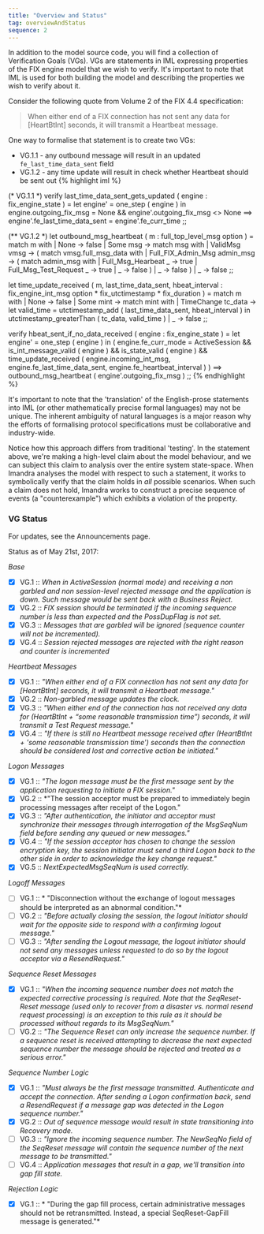 ```yaml
---
title: "Overview and Status"
tag: overviewAndStatus
sequence: 2
---
```

In addition to the model source code, you will find a collection of Verification Goals (VGs). VGs are statements in IML expressing properties of the FIX engine model that we wish to verify. It's important to note that IML is used for both building the model and describing the properties we wish to verify about it.

Consider the following quote from Volume 2 of the FIX 4.4 specification:
> When either end of a FIX connection has not sent any data for [HeartBtInt] seconds, it will transmit a Heartbeat message.

One way to formalise that statement is to create two VGs:
- VG.1.1 - any outbound message will result in an updated `fe_last_time_data_sent` field
- VG.1.2 - any time update will result in check whether Heartbeat should be sent out
{% highlight iml %}

(* VG.1.1 *)
verify last_time_data_sent_gets_updated ( engine : fix_engine_state ) =
  let engine' = one_step ( engine ) in
  engine.outgoing_fix_msg = None && engine'.outgoing_fix_msg <> None
   ==>
  engine'.fe_last_time_data_sent = engine'.fe_curr_time
;;

(** VG.1.2 *)
let outbound_msg_heartbeat ( m : full_top_level_msg option ) =
  match m with
  | None      -> false
  | Some msg  ->
    match msg with
    | ValidMsg vmsg -> (
      match vmsg.full_msg_data with
      | Full_FIX_Admin_Msg admin_msg -> (
        match admin_msg with
        | Full_Msg_Hearbeat _        -> true
        | Full_Msg_Test_Request _    -> true
        | _                          -> false
      )
      | _ -> false
    )
    | _ -> false
;;

let time_update_received ( m, last_time_data_sent, hbeat_interval : fix_engine_int_msg option * fix_utctimestamp * fix_duration ) =
  match m with
  | None -> false
  | Some mint ->
    match mint with
    | TimeChange tc_data ->
       let valid_time = utctimestamp_add ( last_time_data_sent, hbeat_interval ) in
       utctimestamp_greaterThan ( tc_data, valid_time )
    | _ -> false
;;

verify hbeat_sent_if_no_data_received ( engine : fix_engine_state ) =
  let engine' = one_step ( engine ) in (
    engine.fe_curr_mode = ActiveSession
    && is_int_message_valid ( engine )
    && is_state_valid ( engine )
    && time_update_received ( engine.incoming_int_msg, engine.fe_last_time_data_sent, engine.fe_heartbeat_interval ) )
     ==>
    outbound_msg_heartbeat ( engine'.outgoing_fix_msg )
;;
{% endhighlight %}

It's important to note that the 'translation' of the English-prose statements into IML (or other mathematically precise formal languages) may not be unique. The inherent ambiguity of natural languages is a major reason why the efforts of formalising protocol specifications must be collaborative and industry-wide.

Notice how this approach differs from traditional 'testing'. In the statement above, we're making a high-level claim about the model behaviour, and we can subject this claim to analysis over the entire system state-space. When Imandra analyses the model with respect to such a statement, it works to symbolically verify that the claim holds in *all* possible scenarios. When such a claim does not hold, Imandra works to construct a precise sequence of events (a "counterexample") which exhibits a violation of the property.

### VG Status

For updates, see the Announcements page.

Status as of May 21st, 2017:

*Base*
- [x] VG.1 :: *When in ActiveSession (normal mode) and receiving a non garbled and non session-level rejected message and the application is down. Such message would be sent back with a Business Reject.*
- [x] VG.2 :: *FIX session should be terminated if the incoming sequence number is less than expected and the PossDupFlag is not set.*
- [x] VG.3 :: *Messages that are garbled will be ignored (sequence counter will not be incremented).*
- [x] VG.4 :: *Session rejected messages are rejected with the right reason and counter is incremented*

*Heartbeat Messages*
- [x] VG.1 :: *"When either end of a FIX connection has not sent any data for [HeartBtInt] seconds, it will transmit a Heartbeat message."*
- [x] VG.2 :: *Non-garbled message updates the clock.*
- [x] VG.3 :: *"When either end of the connection has not received any data for (HeartBtInt + “some reasonable transmission time”) seconds, it will transmit a Test Request message."*
- [x] VG.4 :: *"If there is still no Heartbeat message received after (HeartBtInt + 'some reasonable transmission time') seconds then the connection should be considered lost and corrective action be initiated."*

*Logon Messages*
- [x] VG.1 :: *"The logon message must be the first message sent by the application requesting to initiate a FIX session."*
- [x] VG.2 :: *"The session acceptor must be prepared to immediately begin processing messages after receipt of the Logon."
- [x] VG.3 :: *"After authentication, the initiator and acceptor must synchronize their messages through interrogation of the MsgSeqNum field before sending any queued or new messages."*
- [x] VG.4 ::  *"If the session acceptor has chosen to change the session encryption key, the session initiator must send a third Logon back to the other side in order to acknowledge the key change request."*
- [x] VG.5 ::  *NextExpectedMsgSeqNum is used correctly.*

*Logoff Messages*
- [ ] VG.1 :: * "Disconnection without the exchange of logout messages should be interpreted as an abnormal condition."*
- [ ] VG.2 :: *"Before actually closing the session, the logout initiator should wait for the opposite side to respond with a confirming logout message."*
- [ ] VG.3 :: *"After sending the Logout message, the logout initiator should not send any messages unless requested to do so by the logout acceptor via a ResendRequest."*

*Sequence Reset Messages*
- [x] VG.1 :: *"When the incoming sequence number does not match the expected corrective processing is required. Note that the SeqReset-Reset message (used only to recover from a disaster vs. normal resend request processing) is an exception to this rule as it should be processed without regards to its MsgSeqNum."*
- [ ] VG.2 ::  *"The Sequence Reset can only increase the sequence number. If a sequence reset is received attempting to decrease the next expected sequence number the message should be rejected and treated as a serious error."*

*Sequence Number Logic*
- [x] VG.1 :: *"Must always be the first message transmitted. Authenticate and accept the connection. After sending a Logon confirmation back, send a ResendRequest if a message gap was detected in the Logon sequence number."*
- [x] VG.2 :: *Out of sequence message would result in state transitioning into Recovery mode.*
- [ ] VG.3 :: *"Ignore the incoming sequence number. The NewSeqNo field of the SeqReset message will contain the sequence number of the next message to be transmitted."*
- [ ] VG.4 :: *Application messages that result in a gap, we'll transition into gap fill state.*

*Rejection Logic*
- [x] VG.1 :: * "During the gap fill process, certain administrative messages should not be retransmitted. Instead, a special SeqReset-GapFill message is generated."*
